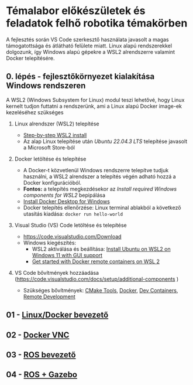 # Témalabor előkészületek és feladatok felhő robotika témakörben

A fejlesztés során VS Code szerkesztő használata javasolt a magas támogatottsága és átlátható felülete miatt. Linux alapú rendszerekkel dolgozunk, így Windows alapú gépekre a WSL2 alrendszerre valamint Docker telepítésére.

## 0. lépés - fejlesztőkörnyezet kialakítása Windows rendszeren

A WSL2 (Windows Subsystem for Linux) modul teszi lehetővé, hogy Linux kernelt tudjon futtatni a rendszerünk, ami a Linux alapú Docker image-ek kezeléséhez szükséges

1. Linux alrendszer (WSL2) telepítése
   * [Step-by-step WSL2 install](https://www.linkedin.com/pulse/step-procedure-install-wsl2-windows-run-ubuntu-using-arun-kl/)
   * Az alap Linux telepítése után *Ubuntu 22.04.3 LTS* telepítése javasolt a Microsoft Store-ból

2. Docker letöltése és telepítése
   * A Docker-t közvetlenül Windows rendszerre telepítve tudjuk használni, a WSL2 alrendszer a telepítés végén adható hozzá a Docker konfigurációból.
   * **Fontos:** a telepítés megkezdésekor az *Install required Windows components for WSL2* bepipálása
   * [Install Docker Desktop for Windows](https://docs.docker.com/desktop/install/windows-install/)
   * Docker telepítés ellenőrzése: Linux terminal ablakból a következő utasítás kiadása: `docker run hello-world`

3. Visual Studio (VS) Code letöltése és telepítése 
   * https://code.visualstudio.com/Download 
   * Windows kiegészítés:
      * WSL2 aktiválása és beállítása: [Install Ubuntu on WSL2 on Windows 11 with GUI support](https://ubuntu.com/tutorials/install-ubuntu-on-wsl2-on-windows-11-with-gui-support#1-overview)
      * [Get started with Docker remote containers on WSL 2](https://learn.microsoft.com/en-us/windows/wsl/tutorials/wsl-containers)

4. VS Code bővítmények hozzáadása (https://code.visualstudio.com/docs/setup/additional-components )
   * Szükséges bővítmények: [CMake Tools](https://code.visualstudio.com/docs/cpp/CMake-linux), [Docker](https://code.visualstudio.com/docs/containers/overview), [Dev Containers](https://code.visualstudio.com/docs/remote/containers-tutorial), [Remote Development](https://code.visualstudio.com/docs/remote/remote-overview)


## 01 - [Linux/Docker bevezető]()

## 02 - [Docker VNC]()

## 03 - [ROS bevezető]()

## 04 - [ROS + Gazebo]()
